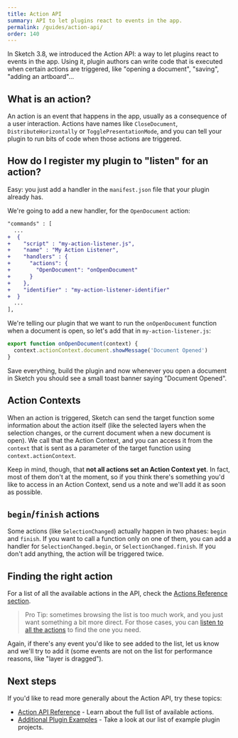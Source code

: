 ```yaml
---
title: Action API
summary: API to let plugins react to events in the app.
permalink: /guides/action-api/
order: 140
---
```


In Sketch 3.8, we introduced the Action API: a way to let plugins react to events in the app. Using it, plugin authors can write code that is executed when certain actions are triggered, like "opening a document", "saving", "adding an artboard"…

## What is an action?

An action is an event that happens in the app, usually as a consequence of a user interaction. Actions have names like `CloseDocument`, `DistributeHorizontally` or `TogglePresentationMode`, and you can tell your plugin to run bits of code when those actions are triggered.

## How do I register my plugin to "listen" for an action?

Easy: you just add a handler in the `manifest.json` file that your plugin already has.

We're going to add a new handler, for the `OpenDocument` action:

```diff
"commands" : [
  ...
+  {
+    "script" : "my-action-listener.js",
+    "name" : "My Action Listener",
+    "handlers" : {
+      "actions": {
+        "OpenDocument": "onOpenDocument"
+      }
+    },
+    "identifier" : "my-action-listener-identifier"
+  }
  ...
],
```

We're telling our plugin that we want to run the `onOpenDocument` function when a document is open, so let's add that in `my-action-listener.js`:

```js
export function onOpenDocument(context) {
  context.actionContext.document.showMessage('Document Opened')
}
```

Save everything, build the plugin and now whenever you open a document in Sketch you should see a small toast banner saying "Document Opened".

## Action Contexts

When an action is triggered, Sketch can send the target function some information about the action itself (like the selected layers when the selection changes, or the current document when a new document is open). We call that the Action Context, and you can access it from the `context` that is sent as a parameter of the target function using `context.actionContext`.

Keep in mind, though, that **not all actions set an Action Context yet**. In fact, most of them don't at the moment, so if you think there's something you'd like to access in an Action Context, send us a note and we'll add it as soon as possible.

## `begin`/`finish` actions

Some actions (like `SelectionChanged`) actually happen in two phases: `begin` and `finish`. If you want to call a function only on one of them, you can add a handler for `SelectionChanged.begin`, or `SelectionChanged.finish`. If you don't add anything, the action will be triggered twice.

## Finding the right action

For a list of all the available actions in the API, check the [Actions Reference section](/reference/action).

> Pro Tip: sometimes browsing the list is too much work, and you just want something a bit more direct. For those cases, you can [listen to all the actions](/guides/preferences/#listen-to-all-actions-in-the-action-api) to find the one you need.

Again, if there's any event you'd like to see added to the list, let us know and we'll try to add it (some events are not on the list for performance reasons, like "layer is dragged").

## Next steps

If you'd like to read more generally about the Action API, try these topics:

* [Action API Reference](/reference/action/) - Learn about the full list of available actions.
* [Additional Plugin Examples](https://github.com/BohemianCoding/SketchAPI/tree/develop/examples) - Take a look at our list of example plugin projects.

